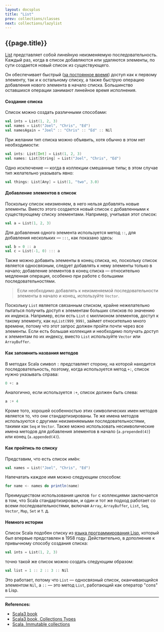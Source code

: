 ```yaml
---
layout: docsplus
title: "List"
prev: collections/classes
next: collections/lazylist
---
```


## {{page.title}}

[List](https://scala-lang.org/api/3.x/scala/collection/immutable/List.html)
представляет собой линейную неизменяемую последовательность.
Каждый раз, когда в список добавляются или удаляются элементы, по сути создается новый список из существующего.

Он обеспечивает быстрый 
([за постоянное время](https://ru.wikipedia.org/wiki/%D0%92%D1%80%D0%B5%D0%BC%D0%B5%D0%BD%D0%BD%D0%B0%D1%8F_%D1%81%D0%BB%D0%BE%D0%B6%D0%BD%D0%BE%D1%81%D1%82%D1%8C_%D0%B0%D0%BB%D0%B3%D0%BE%D1%80%D0%B8%D1%82%D0%BC%D0%B0)) 
доступ как к первому элементу, так и к остальному списку, 
а также быструю операцию добавления нового элемента в начало списка. 
Большинство оставшихся операции занимают линейное время исполнения.

#### Создание списка

Список можно создать различными способами:

```scala mdoc
val ints = List(1, 2, 3)
val names = List("Joel", "Chris", "Ed")
val namesAgain = "Joel" :: "Chris" :: "Ed" :: Nil
```

При желании тип списка можно объявить, хотя обычно в этом нет необходимости:

```scala mdoc:reset
val ints: List[Int] = List(1, 2, 3)
val names: List[String] = List("Joel", "Chris", "Ed")
```

Одно исключение — когда в коллекции смешанные типы; в этом случае тип желательно указывать явно:

```scala mdoc
val things: List[Any] = List(1, "two", 3.0)
```

#### Добавление элементов в список

Поскольку список неизменяем, в него нельзя добавлять новые элементы.
Вместо этого создается новый список с добавленными к существующему списку элементами.
Например, учитывая этот список:

```scala mdoc:silent:reset
val a = List(1, 2, 3)
```

Для добавления одного элемента используется метод `::`, для добавления нескольких — `:::`, как показано здесь:

```scala mdoc
val b = 0 :: a
val c = List(-1, 0) ::: a
```

Также можно добавить элементы в конец списка, но, поскольку список является односвязным,
следует добавлять к нему элементы только в начало;
добавление элементов в конец списка —
относительно медленная операция, особенно при работе с большими последовательностями.

> Если необходимо добавлять к неизменяемой последовательности элементы в начало и конец, используйте `Vector`.

Поскольку `List` является связанным списком,
крайне нежелательно пытаться получить доступ к элементам больших списков по значению их индекса.
Например, если есть `List` с миллионом элементов, доступ к такому элементу, как `myList(999_999)`,
займет относительно много времени, потому что этот запрос должен пройти почти через все элементы.
Если есть большая коллекция и необходимо получать доступ к элементам по их индексу,
вместо `List` используйте `Vector` или `ArrayBuffer`.

#### Как запомнить названия методов

В методах Scala символ `:` представляет сторону, на которой находится последовательность,
поэтому, когда используется метод `+:`, список нужно указывать справа:

```scala mdoc
0 +: a
```

Аналогично, если используется `:+`, список должен быть слева:

```scala mdoc
a :+ 4
```

Кроме того, хорошей особенностью этих символических имен методов является то, что они стандартизированы.
Те же имена методов используются с другими неизменяемыми последовательностями, такими как `Seq` и `Vector`.
Также можно использовать несимволические имена методов для добавления элементов
в начало (`a.prepended(4)`) или конец (`a.appended(4)`).

#### Как пройтись по списку

Представим, что есть список имён:

```scala mdoc:silent
val names = List("Joel", "Chris", "Ed")
```

Напечатать каждое имя можно следующим способом:

```scala mdoc
for name <- names do println(name)
```

Преимуществом использования циклов `for` с коллекциями заключается в том, что Scala стандартизирован,
и один и тот же подход работает со всеми последовательностями,
включая `Array`, `ArrayBuffer`, `List`, `Seq`, `Vector`, `Map`, `Set` и т. д.

#### Немного истории

Список Scala подобен списку из [языка программирования Lisp](https://en.wikipedia.org/wiki/Lisp_(programming_language)),
который был впервые представлен в 1958 году.
Действительно, в дополнение к привычному способу создания списка:

```scala mdoc:reset
val ints = List(1, 2, 3)
```

точно такой же список можно создать следующим образом:

```scala mdoc
val list = 1 :: 2 :: 3 :: Nil
```

Это работает, потому что `List` — односвязный список, оканчивающийся элементом `Nil`,
а `::` — это метод `List`, работающий как оператор "cons" в Lisp.


---

**References:**
- [Scala3 book](https://docs.scala-lang.org/scala3/book/taste-collections.html)
- [Scala3 book, Collections Types](https://docs.scala-lang.org/scala3/book/collections-classes.html)
- [Scala, Immutable collections](https://docs.scala-lang.org/ru/overviews/collections-2.13/concrete-immutable-collection-classes.html)
